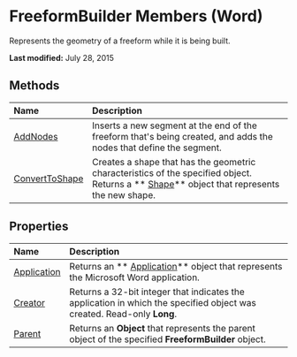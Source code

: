 
# FreeformBuilder Members (Word)
Represents the geometry of a freeform while it is being built.

 **Last modified:** July 28, 2015


## Methods



|**Name**|**Description**|
|:-----|:-----|
| [AddNodes](793e869f-2365-1ef0-f2e4-d764f67f0cb9.md)|Inserts a new segment at the end of the freeform that's being created, and adds the nodes that define the segment.|
| [ConvertToShape](9c88065f-1ff0-ac53-a630-4f0b4e652a80.md)|Creates a shape that has the geometric characteristics of the specified object. Returns a  ** [Shape](604029ce-9b2f-9748-5d4e-b458796fa2f0.md)** object that represents the new shape.|

## Properties



|**Name**|**Description**|
|:-----|:-----|
| [Application](6a8abf6c-5e9a-9b5e-d122-9998d110b050.md)|Returns an  ** [Application](d1cf6f8f-4e88-bf01-93b4-90a83f79cb44.md)** object that represents the Microsoft Word application.|
| [Creator](f0e2b402-4de4-b864-ea35-8fc3c6e97a1e.md)|Returns a 32-bit integer that indicates the application in which the specified object was created. Read-only  **Long**.|
| [Parent](0958b71d-383f-1f42-31d5-5b7236334029.md)|Returns an  **Object** that represents the parent object of the specified **FreeformBuilder** object.|
